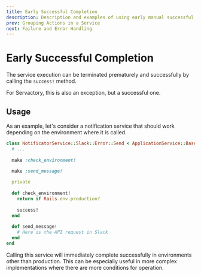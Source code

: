 ```yaml
---
title: Early Successful Completion
description: Description and examples of using early manual successful completion of a service
prev: Grouping Actions in a Service
next: Failure and Error Handling
---
```


# Early Successful Completion <Badge type="tip" text="Since 2.2.0" />

The service execution can be terminated prematurely and successfully by calling the `success!` method.

For Servactory, this is also an exception, but a successful one.

## Usage

As an example, let's consider a notification service that should work depending on the environment where it is called.

```ruby
class NotificatorService::Slack::Error::Send < ApplicationService::Base
  # ...
  
  make :check_environment!

  make :send_message!
  
  private
  
  def check_environment!
    return if Rails.env.production?
    
    success!
  end
  
  def send_message!
    # Here is the API request in Slack
  end
end
```

Calling this service will immediately complete successfully in environments other than production.
This can be especially useful in more complex implementations where there are more conditions for operation.
